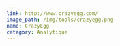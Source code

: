 ```yaml
---
link: http://www.crazyegg.com/
image_path: /img/tools/crazyegg.png
name: CrazyEgg
category: Analytique
---
```

